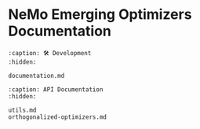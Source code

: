 # NeMo Emerging Optimizers Documentation

```{toctree}
:caption: 🛠️ Development
:hidden:

documentation.md
```

```{toctree}
:caption: API Documentation
:hidden:

utils.md
orthogonalized-optimizers.md
```

